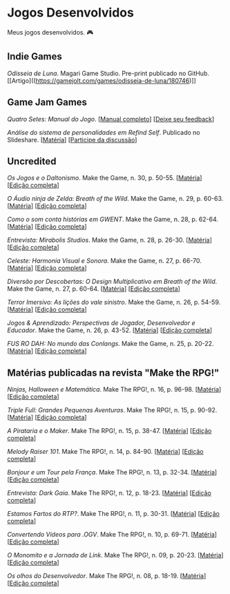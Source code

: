 # Jogos Desenvolvidos
Meus jogos desenvolvidos. 🎮

## Indie Games
*Odisseia de Luna*. Magari Game Studio. Pre-print publicado no GitHub. [[Artigo]((https://gamejolt.com/games/odisseia-de-luna/180746)]]


## Game Jam Games
*Quatro Setes: Manual do Jogo*. [[Manual completo](https://online.fliphtml5.com/qnywi/cmkm/#p=1)] [[Deixe seu feedback](https://condadobraveheart.com/threads/quatro-setes-manual-do-jogo-como-jogar.8335/)]

*Análise do sistema de personalidades em Refind Self*. Publicado no Slideshare. [[Matéria](https://pt.slideshare.net/slideshow/analise-do-sistema-de-personalidades-em-refind-self/271304421)] [[Participe da discussão](https://condadobraveheart.com/threads/analise-do-sistema-de-personalidades-em-refind-self.8229/)]


## Uncredited
*Os Jogos e o Daltonismo*. Make the Game, n. 30, p. 50-55. [[Matéria](https://archive.org/details/os-jogos-e-o-daltonismo)] [[Edição completa](https://condadobraveheart.com/Portal/Make_The_Game/MakeTheGame%2330.pdf)]

*O Áudio ninja de Zelda: Breath of the Wild*. Make the Game, n. 29, p. 60-63. [[Matéria](https://archive.org/details/o-audio-ninja-de-zelda-botw)] [[Edição completa](https://www.condadobraveheart.com/Portal/Make_The_Game/MakeTheGame%2329.pdf)]

*Como o som conta histórias em GWENT*. Make the Game, n. 28, p. 62-64. [[Matéria](https://archive.org/details/ed-28-02)] [[Edição completa](https://condadobraveheart.com/Portal/Make_The_Game/MakeTheGame%2328.pdf)]

*Entrevista: Mirabolis Studios*. Make the Game, n. 28, p. 26-30. [[Matéria](https://archive.org/details/ed-28-01)] [[Edição completa](https://condadobraveheart.com/Portal/Make_The_Game/MakeTheGame%2328.pdf)]

*Celeste: Harmonia Visual e Sonora*. Make the Game, n. 27, p. 66-70. [[Matéria](https://archive.org/details/ed-28-02_202409)] [[Edição completa](https://condadobraveheart.com/Portal/Make_The_Game/MakeTheGame%2327.pdf)]

*Diversão por Descobertas: O Design Multiplicativo em Breath of the Wild*. Make the Game, n. 27, p. 60-64. [[Matéria](https://archive.org/details/ed-27-01)] [[Edição completa](https://condadobraveheart.com/Portal/Make_The_Game/MakeTheGame%2327.pdf)]

*Terror Imersivo: As lições do vale sinistro*. Make the Game, n. 26, p. 54-59. [[Matéria](https://archive.org/details/ed-26-02)] [[Edição completa](https://condadobraveheart.com/Portal/Make_The_Game/MakeTheGame%2326.pdf)]

*Jogos & Aprendizado: Perspectivas de Jogador, Desenvolvedor e Educador*. Make the Game, n. 26, p. 43-52. [[Matéria](https://archive.org/details/ed-26-01)] [[Edição completa](https://condadobraveheart.com/Portal/Make_The_Game/MakeTheGame%2326.pdf)]

*FUS RO DAH: No mundo das Conlangs*. Make the Game, n. 25, p. 20-22. [[Matéria](https://archive.org/details/ed-25)] [[Edição completa](https://condadobraveheart.com/Portal/Make_The_Game/MakeTheGame%2325.pdf)]


## Matérias publicadas na revista "Make the RPG!"
*Ninjas, Halloween e Matemática*. Make The RPG!, n. 16, p. 96-98. [[Matéria](https://archive.org/details/ed-16_202409)] [[Edição completa](https://condadobraveheart.com/Portal/Make_The_RPG/MRPG-ED16.pdf)]

*Triple Full: Grandes Pequenas Aventuras*. Make The RPG!, n. 15, p. 90-92. [[Matéria](https://archive.org/details/ed-15-02)] [[Edição completa](https://condadobraveheart.com/Portal/Make_The_RPG/MRPG-ED15.pdf)]

*A Pirataria e o Maker*. Make The RPG!, n. 15, p. 38-47. [[Matéria](https://archive.org/details/ed-15-01)] [[Edição completa](https://condadobraveheart.com/Portal/Make_The_RPG/MRPG-ED15.pdf)]

*Melody Raiser 101*. Make The RPG!, n. 14, p. 84-90. [[Matéria](https://archive.org/details/ed-14)] [[Edição completa](https://condadobraveheart.com/Portal/Make_The_RPG/MRPG-ED14.pdf)]

*Bonjour e um Tour pela França*. Make The RPG!, n. 13, p. 32-34. [[Matéria](https://archive.org/details/ed-13)] [[Edição completa](https://condadobraveheart.com/Portal/Make_The_RPG/MRPG-ED13.pdf)]

*Entrevista: Dark Gaia*. Make The RPG!, n. 12, p. 18-23. [[Matéria](https://archive.org/details/ed-12)] [[Edição completa](https://condadobraveheart.com/Portal/Make_The_RPG/MRPG-ED12.pdf)]

*Estamos Fartos do RTP?*. Make The RPG!, n. 11, p. 30-31. [[Matéria](https://archive.org/details/ed-11)] [[Edição completa](https://condadobraveheart.com/Portal/Make_The_RPG/MRPG-ED11.pdf)]

*Convertendo Vídeos para .OGV*. Make The RPG!, n. 10, p. 69-71. [[Matéria](https://archive.org/details/ed-10)] [[Edição completa](https://condadobraveheart.com/Portal/Make_The_RPG/MRPG-ED10.pdf)]

*O Monomito e a Jornada de Link*. Make The RPG!, n. 09, p. 20-23. [[Matéria](https://archive.org/details/ed-09)] [[Edição completa](https://condadobraveheart.com/Portal/Make_The_RPG/MRPG-ED09.pdf)]

*Os olhos do Desenvolvedor*. Make The RPG!, n. 08, p. 18-19. [[Matéria](https://archive.org/details/ed-08_202409)] [[Edição completa](https://condadobraveheart.com/Portal/Make_The_RPG/MRPG-ED08.pdf)]
